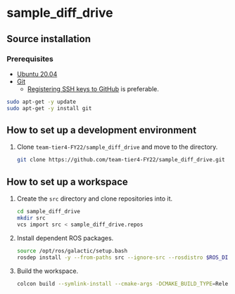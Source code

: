 # sample_diff_drive

## Source installation

### Prerequisites

- [Ubuntu 20.04](https://releases.ubuntu.com/20.04/)
- [Git](https://git-scm.com/)
  - [Registering SSH keys to GitHub](https://github.com/settings/keys) is preferable.

```bash
sudo apt-get -y update
sudo apt-get -y install git
```

## How to set up a development environment

1. Clone `team-tier4-FY22/sample_diff_drive` and move to the directory.

   ```bash
   git clone https://github.com/team-tier4-FY22/sample_diff_drive.git
   ```

## How to set up a workspace

1. Create the `src` directory and clone repositories into it.

   ```bash
   cd sample_diff_drive
   mkdir src
   vcs import src < sample_diff_drive.repos
   ```

2. Install dependent ROS packages.

   ```bash
   source /opt/ros/galactic/setup.bash
   rosdep install -y --from-paths src --ignore-src --rosdistro $ROS_DISTRO
   ```

3. Build the workspace.

   ```bash
   colcon build --symlink-install --cmake-args -DCMAKE_BUILD_TYPE=Release
   ```
